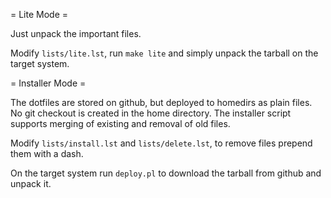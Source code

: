 = Lite Mode =

Just unpack the important files.

Modify `lists/lite.lst`, run `make lite` and simply unpack the tarball on the target system.

= Installer Mode = 

The dotfiles are stored on github, but deployed to homedirs as plain files. No git checkout is created in the home directory.
The installer script supports merging of existing and removal of old files.

Modify `lists/install.lst` and `lists/delete.lst`, to remove files prepend them with a dash.

On the target system run `deploy.pl` to download the tarball from github and unpack it.


